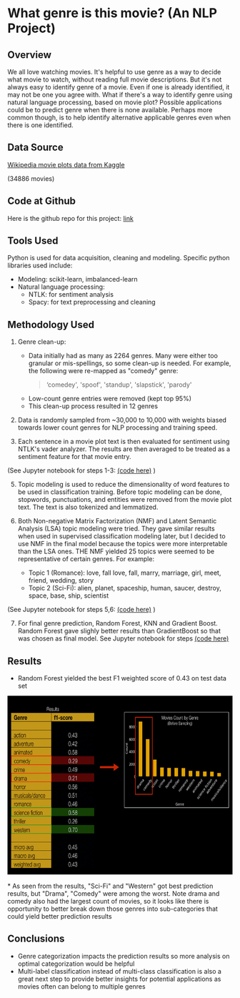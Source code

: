 # What genre is this movie? (An NLP Project)

## Overview
We all love watching movies. It's helpful to use genre as a way to decide what movie to watch, without reading full movie descriptions. But it's not always easy to identify genre of a movie. Even if one is already identified, it may not be one you agree with.  What if there's a way to identify genre using natural language processing, based on movie plot? Possible applications could be to predict genre when there is none available. Perhaps more common though, is to help identify alternative applicable genres even when there is one identified.

## Data Source
[Wikipedia movie plots data from Kaggle](https://www.kaggle.com/jrobischon/wikipedia-movie-plots)

 (34886 movies)

## Code at Github
Here is the github repo for this project: [link](https://github.com/pytgit/movies_genre_nlp)

## Tools Used
Python is used for data acquisition, cleaning and modeling. Specific python libraries used include:
* Modeling: scikit-learn, imbalanced-learn
* Natural language processing:
  * NTLK: for sentiment analysis
  * Spacy: for text preprocessing and cleaning

## Methodology Used
1. Genre clean-up:
   * Data initially had as many as 2264 genres. Many were either too granular or mis-spellings, so some clean-up is needed. For example, the following were re-mapped as "comedy" genre:
     > ‘comedey', 'spoof', 'standup', 'slapstick', 'parody'
   * Low-count genre entries were removed (kept top 95%)
   * This clean-up process resulted in 12 genres

2. Data is randomly sampled from ~30,000 to 10,000 with weights biased towards lower count genres for NLP processing and training speed.

3. Each sentence in a movie plot text is then evaluated for sentiment using NTLK's vader analyzer. The results are then averaged to be treated as a sentiment feature for that movie entry.

(See Jupyter notebook for steps 1-3: [(code here)](https://github.com/pytgit/movies_genre_nlp/blob/master/Movies%20-%20clean%20and%20feature%20extraction.ipynb) )

5. Topic modeling is used to reduce the dimensionality of word features to be used in classification training. Before topic modeling can be done, stopwords, punctuations, and entities were removed from the movie plot text. The text is also tokenized and lemmatized.

6. Both Non-negative Matrix Factorization (NMF) and Latent Semantic Analysis (LSA) topic modeling were tried. They gave similar results when used in supervised classification modeling later, but I decided to use NMF in the final model because the topics were more interpretable than the LSA ones. THE NMF yielded 25 topics were seemed to be representative of certain genres. For example:
   * Topic 1	(Romance): love, fall love, fall, marry, marriage, girl, meet, friend, wedding, story
   * Topic 2	 (Sci-Fi): alien, planet, spaceship, human, saucer, destroy, space, base, ship, scientist

(See Jupyter notebook for steps 5,6: [(code here)](https://github.com/pytgit/movies_genre_nlp/blob/master/Movies-%20topic%20modeling.ipynb) )

7. For final genre prediction, Random Forest, KNN and Gradient Boost. Random Forest gave slighly better results than GradientBoost so that was chosen as final model. See Jupyter notebook for steps [(code here)](https://github.com/pytgit/movies_genre_nlp/blob/master/Supervised%20Model%20Training.ipynb)

## Results
* Random Forest yielded the best F1 weighted score of 0.43 on test data set
<p align="center">
  <img width="700" height="400" src="./img/model_results.png">
</p>
* As seen from the results, "Sci-Fi" and "Western" got best prediction results, but "Drama", "Comedy" were among the worst. Note drama and comedy also had the largest count of movies, so it looks like there is opportunity to better break down those genres into sub-categories that could yield better prediction results

## Conclusions
* Genre categorization impacts the prediction results so more analysis on optimal categorization would be helpful
* Multi-label classification instead of multi-class classification is also a great next step to provide better insights for potential applications as movies often can belong to multiple genres
